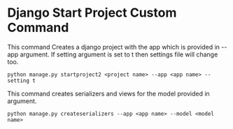 # Django Start Project Custom Command

This command Creates a django project with the app which is provided in --app argument.
If setting argument is set to t then settings file will change too.

`python manage.py startproject2 <project name> --app <app name> --setting t`


This command creates serializers and views for the model provided in argument.

`python manage.py createserializers --app <app name> --model <model name>  
`

